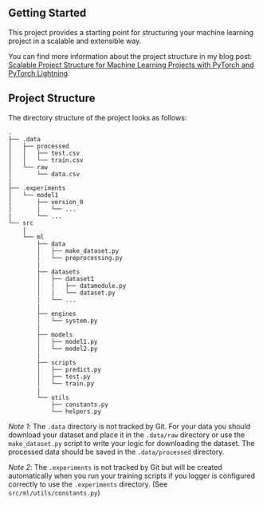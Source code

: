 ## Getting Started

This project provides a starting point for structuring your machine learning project in a scalable and extensible way.

You can find more information about the project structure in my blog
post: [Scalable Project Structure for Machine Learning Projects with PyTorch and PyTorch Lightning](https://medium.com/@l.charteros/d5f1408d203e).

## Project Structure

The directory structure of the project looks as follows:

```
.
├── .data
│   ├── processed
│   │   ├── test.csv
│   │   └── train.csv
│   └── raw
│       └── data.csv
|
├── .experiments
│   └── model1
│       ├── version_0
|       |   └── ...
|       └── ...
└── src
    |
    └── ml
        ├── data
        │   ├── make_dataset.py
        │   └── preprocessing.py
        |
        ├── datasets
        │   ├── dataset1
        │   |   ├── datamodule.py
        │   |   └── dataset.py
        |   └── ...
        |
        ├── engines
        │   └── system.py
        |
        ├── models
        │   ├── model1.py
        │   └── model2.py
        |
        ├── scripts
        │   ├── predict.py
        │   ├── test.py
        │   └── train.py
        |
        └── utils
            ├── constants.py
            └── helpers.py
```

*Note 1*: The `.data` directory is not tracked by Git. For your data you should
download your dataset and place it in the `.data/raw` directory or use the `make_dataset.py` script to write your
logic for downloading the dataset. The processed data should be saved in the `.data/processed` directory.

*Note 2*: The `.experiments` is not tracked by Git but will be created automatically when you run your training scripts
if you logger is configured correctly to use the `.experiments` directory. (See `src/ml/utils/constants.py`)
